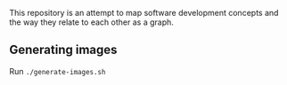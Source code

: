 This repository is an attempt to map software development concepts and the way they relate to each other as a graph.

## Generating images
Run `./generate-images.sh`
